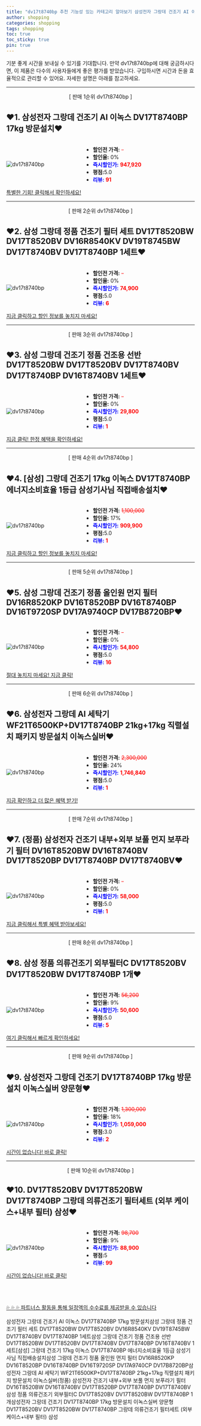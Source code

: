 ```yaml
---
title: "dv17t8740bp 추천 기능성 있는 카테고리 알아보기 삼성전자 그랑데 건조기 AI 이녹스"
author: shopping
categories: shopping
tags: shopping
toc: true
toc_sticky: true
pin: true
---
```

기분 좋게 시간을 보내실 수 있기를 기대합니다. 만약 dv17t8740bp에 대해 궁금하시다면,  이 제품은 다수의 사용자들에게 좋은 평가를 받았습니다. 구입하시면 시간과 돈을 효율적으로 관리할 수 있어요. 자세한 설명은 아래를 참고하세요.

---
<p class="toplist" style="margin: 0 auto; display: block; width: fit-content;">[ 판매 1순위 dv17t8740bp ]</p>

<h2><strong>❤️1. 삼성전자 그랑데 건조기 AI 이녹스 DV17T8740BP 17kg 방문설치❤️</strong></h2>

<div style="display: flex; align-items: center;">
    <div style="flex: 0.4;">
        <img src="https://thumbnail9.coupangcdn.com/thumbnails/remote/230x230ex/image/vendor_inventory/a0b9/2de83be347f8b78d037b3d93c143859b78fad4980428a48ed21d9e3b16b0.jpg" alt="dv17t8740bp" style="max-width: 100%;">
    </div>
    <div style="flex: 0.6; margin-left: 10px;">
        <ul>
            <li><strong>할인전 가격:</strong> <del style="color: red;">-</del></li>
            <li><strong>할인율:</strong> 0%</li>
            <li><span style='color:blue'><strong>즉시할인가:</strong></span> <span style='color:red'><strong>947,920</strong></span></li>
            <li><strong>평점:</strong>5.0</li>
            <li><span style='color:blue'><strong>리뷰:</strong></span> <span style='color:red'><strong>91</strong></span></li>
        </ul>
    </div>
</div>
<div class="center">
    <a href="https://William4Davisa.github.io?lptag=AF9450613&subid=githubio&pageKey=6340209414&traceid=V0-153&itemId=13297655522&vendorItemId=84723672137" class="myButton">
        특별한 기회! 클릭해서 확인하세요!
    </a>
</div>


---
<p class="toplist" style="margin: 0 auto; display: block; width: fit-content;">[ 판매 2순위 dv17t8740bp ]</p>

<h2><strong>❤️2. 삼성 그랑데 정품 건조기 필터 세트 DV17T8520BW DV17T8520BV DV16R8540KV DV19T8745BW DV17T8740BV DV17T8740BP 1세트❤️</strong></h2>

<div style="display: flex; align-items: center;">
    <div style="flex: 0.4;">
        <img src="https://thumbnail10.coupangcdn.com/thumbnails/remote/230x230ex/image/vendor_inventory/75b2/60b3d4c46b7498279655072c55cc204308283209a81d53eb932ce067bd49.jpg" alt="dv17t8740bp" style="max-width: 100%;">
    </div>
    <div style="flex: 0.6; margin-left: 10px;">
        <ul>
            <li><strong>할인전 가격:</strong> <del style="color: red;">-</del></li>
            <li><strong>할인율:</strong> 0%</li>
            <li><span style='color:blue'><strong>즉시할인가:</strong></span> <span style='color:red'><strong>74,900</strong></span></li>
            <li><strong>평점:</strong>5.0</li>
            <li><span style='color:blue'><strong>리뷰:</strong></span> <span style='color:red'><strong>6</strong></span></li>
        </ul>
    </div>
</div>
<div class="center">
    <a href="https://William4Davisa.github.io?lptag=AF9450613&subid=githubio&pageKey=8103404365&traceid=V0-153&itemId=22930193944&vendorItemId=89964570894" class="myButton">
        지금 클릭하고 할인 정보를 놓치지 마세요!
    </a>
</div>


---
<p class="toplist" style="margin: 0 auto; display: block; width: fit-content;">[ 판매 3순위 dv17t8740bp ]</p>

<h2><strong>❤️3. 삼성 그랑데 건조기 정품 건조용 선반 DV17T8520BW DV17T8520BV DV17T8740BV DV17T8740BP DV16T8740BV 1세트❤️</strong></h2>

<div style="display: flex; align-items: center;">
    <div style="flex: 0.4;">
        <img src="https://thumbnail8.coupangcdn.com/thumbnails/remote/230x230ex/image/vendor_inventory/2cff/a05f476d5ba7d57e36c67b4111e6b51ef74914caf60128560418d178e238.jpg" alt="dv17t8740bp" style="max-width: 100%;">
    </div>
    <div style="flex: 0.6; margin-left: 10px;">
        <ul>
            <li><strong>할인전 가격:</strong> <del style="color: red;">-</del></li>
            <li><strong>할인율:</strong> 0%</li>
            <li><span style='color:blue'><strong>즉시할인가:</strong></span> <span style='color:red'><strong>29,800</strong></span></li>
            <li><strong>평점:</strong>5.0</li>
            <li><span style='color:blue'><strong>리뷰:</strong></span> <span style='color:red'><strong>1</strong></span></li>
        </ul>
    </div>
</div>
<div class="center">
    <a href="https://William4Davisa.github.io?lptag=AF9450613&subid=githubio&pageKey=8122233566&traceid=V0-153&itemId=23041732333&vendorItemId=90075433903" class="myButton">
        지금 클릭! 한정 혜택을 확인하세요!
    </a>
</div>


---
<p class="toplist" style="margin: 0 auto; display: block; width: fit-content;">[ 판매 4순위 dv17t8740bp ]</p>

<h2><strong>❤️4. [삼성] 그랑데 건조기 17kg 이녹스 DV17T8740BP 에너지소비효율 1등급 삼성기사님 직접배송설치❤️</strong></h2>

<div style="display: flex; align-items: center;">
    <div style="flex: 0.4;">
        <img src="https://thumbnail7.coupangcdn.com/thumbnails/remote/230x230ex/image/vendor_inventory/4ea2/5ee7eb417323c632cc0f0b725fba5e30f1d5d052898ea4d531b8ef2d7a74.jpg" alt="dv17t8740bp" style="max-width: 100%;">
    </div>
    <div style="flex: 0.6; margin-left: 10px;">
        <ul>
            <li><strong>할인전 가격:</strong> <del style="color: red;">1,100,000</del></li>
            <li><strong>할인율:</strong> 17%</li>
            <li><span style='color:blue'><strong>즉시할인가:</strong></span> <span style='color:red'><strong>909,900</strong></span></li>
            <li><strong>평점:</strong>5.0</li>
            <li><span style='color:blue'><strong>리뷰:</strong></span> <span style='color:red'><strong>1</strong></span></li>
        </ul>
    </div>
</div>
<div class="center">
    <a href="https://William4Davisa.github.io?lptag=AF9450613&subid=githubio&pageKey=8144467975&traceid=V0-153&itemId=23152511162&vendorItemId=90185343428" class="myButton">
        지금 클릭하고 할인 정보를 놓치지 마세요!
    </a>
</div>


---
<p class="toplist" style="margin: 0 auto; display: block; width: fit-content;">[ 판매 5순위 dv17t8740bp ]</p>

<h2><strong>❤️5. 삼성 그랑데 건조기 정품 올인원 먼지 필터 DV16R8520KP DV16T8520BP DV16T8740BP DV16T9720SP DV17A9740CP DV17B8720BP❤️</strong></h2>

<div style="display: flex; align-items: center;">
    <div style="flex: 0.4;">
        <img src="https://thumbnail7.coupangcdn.com/thumbnails/remote/230x230ex/image/vendor_inventory/0578/887f55837070f9816b2707f32903859ee621393de0b2a3d8b55f37d76ef6.jpg" alt="dv17t8740bp" style="max-width: 100%;">
    </div>
    <div style="flex: 0.6; margin-left: 10px;">
        <ul>
            <li><strong>할인전 가격:</strong> <del style="color: red;">-</del></li>
            <li><strong>할인율:</strong> 0%</li>
            <li><span style='color:blue'><strong>즉시할인가:</strong></span> <span style='color:red'><strong>54,800</strong></span></li>
            <li><strong>평점:</strong>5.0</li>
            <li><span style='color:blue'><strong>리뷰:</strong></span> <span style='color:red'><strong>16</strong></span></li>
        </ul>
    </div>
</div>
<div class="center">
    <a href="https://William4Davisa.github.io?lptag=AF9450613&subid=githubio&pageKey=7311310607&traceid=V0-153&itemId=18730853308&vendorItemId=85863401576" class="myButton">
        절대 놓치지 마세요! 지금 클릭!
    </a>
</div>


---
<p class="toplist" style="margin: 0 auto; display: block; width: fit-content;">[ 판매 6순위 dv17t8740bp ]</p>

<h2><strong>❤️6. 삼성전자 그랑데 AI 세탁기 WF21T6500KP+DV17T8740BP 21kg+17kg 직렬설치 패키지 방문설치 이녹스실버❤️</strong></h2>

<div style="display: flex; align-items: center;">
    <div style="flex: 0.4;">
        <img src="https://thumbnail6.coupangcdn.com/thumbnails/remote/230x230ex/image/vendor_inventory/ac9d/8d1806c8fc026307fe97a0438b86c0f8b94f426b3fdf5e76af343053c1f4.jpg" alt="dv17t8740bp" style="max-width: 100%;">
    </div>
    <div style="flex: 0.6; margin-left: 10px;">
        <ul>
            <li><strong>할인전 가격:</strong> <del style="color: red;">2,300,000</del></li>
            <li><strong>할인율:</strong> 24%</li>
            <li><span style='color:blue'><strong>즉시할인가:</strong></span> <span style='color:red'><strong>1,746,840</strong></span></li>
            <li><strong>평점:</strong>5.0</li>
            <li><span style='color:blue'><strong>리뷰:</strong></span> <span style='color:red'><strong>1</strong></span></li>
        </ul>
    </div>
</div>
<div class="center">
    <a href="https://William4Davisa.github.io?lptag=AF9450613&subid=githubio&pageKey=6362228429&traceid=V0-153&itemId=13436105941&vendorItemId=87090485416" class="myButton">
        지금 확인하고 더 많은 혜택 받기!
    </a>
</div>


---
<p class="toplist" style="margin: 0 auto; display: block; width: fit-content;">[ 판매 7순위 dv17t8740bp ]</p>

<h2><strong>❤️7. (정품) 삼성전자 건조기 내부+외부 보풀 먼지 보푸라기 필터 DV16T8520BW DV16T8740BV DV17T8520BP DV17T8740BP DV17T8740BV❤️</strong></h2>

<div style="display: flex; align-items: center;">
    <div style="flex: 0.4;">
        <img src="https://thumbnail6.coupangcdn.com/thumbnails/remote/230x230ex/image/vendor_inventory/0cdf/f395bf3ddf11e13ef7b28b368910b391b22c07b112fac72677e7f4803c52.jpg" alt="dv17t8740bp" style="max-width: 100%;">
    </div>
    <div style="flex: 0.6; margin-left: 10px;">
        <ul>
            <li><strong>할인전 가격:</strong> <del style="color: red;">-</del></li>
            <li><strong>할인율:</strong> 0%</li>
            <li><span style='color:blue'><strong>즉시할인가:</strong></span> <span style='color:red'><strong>58,000</strong></span></li>
            <li><strong>평점:</strong>5.0</li>
            <li><span style='color:blue'><strong>리뷰:</strong></span> <span style='color:red'><strong>1</strong></span></li>
        </ul>
    </div>
</div>
<div class="center">
    <a href="https://William4Davisa.github.io?lptag=AF9450613&subid=githubio&pageKey=7361682916&traceid=V0-153&itemId=18968305500&vendorItemId=86094005442" class="myButton">
        지금 클릭해서 특별 혜택 받아보세요!
    </a>
</div>


---
<p class="toplist" style="margin: 0 auto; display: block; width: fit-content;">[ 판매 8순위 dv17t8740bp ]</p>

<h2><strong>❤️8. 삼성 정품 의류건조기 외부필터C DV17T8520BV DV17T8520BW DV17T8740BP 1개❤️</strong></h2>

<div style="display: flex; align-items: center;">
    <div style="flex: 0.4;">
        <img src="https://thumbnail8.coupangcdn.com/thumbnails/remote/230x230ex/image/vendor_inventory/5e2d/123e4917e5cb5d9c4797df083f901e02e33e5f77511c38908545808bab34.jpg" alt="dv17t8740bp" style="max-width: 100%;">
    </div>
    <div style="flex: 0.6; margin-left: 10px;">
        <ul>
            <li><strong>할인전 가격:</strong> <del style="color: red;">56,200</del></li>
            <li><strong>할인율:</strong> 9%</li>
            <li><span style='color:blue'><strong>즉시할인가:</strong></span> <span style='color:red'><strong>50,600</strong></span></li>
            <li><strong>평점:</strong>5.0</li>
            <li><span style='color:blue'><strong>리뷰:</strong></span> <span style='color:red'><strong>5</strong></span></li>
        </ul>
    </div>
</div>
<div class="center">
    <a href="https://William4Davisa.github.io?lptag=AF9450613&subid=githubio&pageKey=7791151173&traceid=V0-153&itemId=21079263733&vendorItemId=89278101752" class="myButton">
        여기 클릭해서 빠르게 확인하세요!
    </a>
</div>


---
<p class="toplist" style="margin: 0 auto; display: block; width: fit-content;">[ 판매 9순위 dv17t8740bp ]</p>

<h2><strong>❤️9. 삼성전자 그랑데 건조기 DV17T8740BP 17kg 방문설치 이녹스실버 양문형❤️</strong></h2>

<div style="display: flex; align-items: center;">
    <div style="flex: 0.4;">
        <img src="https://thumbnail7.coupangcdn.com/thumbnails/remote/230x230ex/image/vendor_inventory/9b99/dead32be7521a84d5e312c3637fcc6ef7de412eca0036e5dd9da7c177eb4.jpg" alt="dv17t8740bp" style="max-width: 100%;">
    </div>
    <div style="flex: 0.6; margin-left: 10px;">
        <ul>
            <li><strong>할인전 가격:</strong> <del style="color: red;">1,300,000</del></li>
            <li><strong>할인율:</strong> 18%</li>
            <li><span style='color:blue'><strong>즉시할인가:</strong></span> <span style='color:red'><strong>1,059,000</strong></span></li>
            <li><strong>평점:</strong>3.0</li>
            <li><span style='color:blue'><strong>리뷰:</strong></span> <span style='color:red'><strong>2</strong></span></li>
        </ul>
    </div>
</div>
<div class="center">
    <a href="https://William4Davisa.github.io?lptag=AF9450613&subid=githubio&pageKey=7595299187&traceid=V0-153&itemId=20079272615&vendorItemId=80689107777" class="myButton">
        시간이 없습니다! 바로 클릭!
    </a>
</div>


---
<p class="toplist" style="margin: 0 auto; display: block; width: fit-content;">[ 판매 10순위 dv17t8740bp ]</p>

<h2><strong>❤️10. DV17T8520BV DV17T8520BW DV17T8740BP 그랑데 의류건조기 필터세트 (외부 케이스+내부 필터) 삼성❤️</strong></h2>

<div style="display: flex; align-items: center;">
    <div style="flex: 0.4;">
        <img src="https://thumbnail10.coupangcdn.com/thumbnails/remote/230x230ex/image/vendor_inventory/54a7/9b52c8cd5d78453304f127aeee62deab5ae50fbfe8d99f2cbf3a3568d223.jpg" alt="dv17t8740bp" style="max-width: 100%;">
    </div>
    <div style="flex: 0.6; margin-left: 10px;">
        <ul>
            <li><strong>할인전 가격:</strong> <del style="color: red;">98,700</del></li>
            <li><strong>할인율:</strong> 9%</li>
            <li><span style='color:blue'><strong>즉시할인가:</strong></span> <span style='color:red'><strong>88,900</strong></span></li>
            <li><strong>평점:</strong>5</li>
            <li><span style='color:blue'><strong>리뷰:</strong></span> <span style='color:red'><strong>99</strong></span></li>
        </ul>
    </div>
</div>
<div class="center">
    <a href="https://William4Davisa.github.io?lptag=AF9450613&subid=githubio&pageKey=7790163895&traceid=V0-153&itemId=21074239339&vendorItemId=90748900372" class="myButton">
        시간이 없습니다! 바로 클릭!
    </a>
</div>

<br><br><br>[💦 💦 💦 파트너스 활동을 통해 일정액의 수수료를 제공받을 수 있습니다](https://link.coupang.com/a/bcpT2c)<br><br>삼성전자 그랑데 건조기 AI 이녹스 DV17T8740BP 17kg 방문설치삼성 그랑데 정품 건조기 필터 세트 DV17T8520BW DV17T8520BV DV16R8540KV DV19T8745BW DV17T8740BV DV17T8740BP 1세트삼성 그랑데 건조기 정품 건조용 선반 DV17T8520BW DV17T8520BV DV17T8740BV DV17T8740BP DV16T8740BV 1세트[삼성] 그랑데 건조기 17kg 이녹스 DV17T8740BP 에너지소비효율 1등급 삼성기사님 직접배송설치삼성 그랑데 건조기 정품 올인원 먼지 필터 DV16R8520KP DV16T8520BP DV16T8740BP DV16T9720SP DV17A9740CP DV17B8720BP삼성전자 그랑데 AI 세탁기 WF21T6500KP+DV17T8740BP 21kg+17kg 직렬설치 패키지 방문설치 이녹스실버(정품) 삼성전자 건조기 내부+외부 보풀 먼지 보푸라기 필터 DV16T8520BW DV16T8740BV DV17T8520BP DV17T8740BP DV17T8740BV삼성 정품 의류건조기 외부필터C DV17T8520BV DV17T8520BW DV17T8740BP 1개삼성전자 그랑데 건조기 DV17T8740BP 17kg 방문설치 이녹스실버 양문형DV17T8520BV DV17T8520BW DV17T8740BP 그랑데 의류건조기 필터세트 (외부 케이스+내부 필터) 삼성